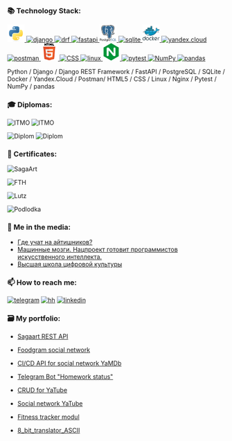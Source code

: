 ### 📚 Technology Stack:

<div>
  <a href="https://www.python.org" target="_blank" rel="noreferrer">
    <img src="https://raw.githubusercontent.com/devicons/devicon/master/icons/python/python-original.svg" alt="python" width="40" height="40"/>
  </a>
  <a href="https://www.djangoproject.com/" target="_blank" rel="noreferrer">
    <img src="https://cdn.worldvectorlogo.com/logos/django.svg" alt="django" width="40" height="40"/>
  </a>
  <a href="https://www.django-rest-framework.org" target="_blank" rel="noreferrer">
    <img src="https://www.django-rest-framework.org/img/favicon.ico" alt="drf" width="40" height="40"/>
  </a>
  <a href="https://fastapi.tiangolo.com/" target="_blank" rel="noreferrer">
    <img src="https://user-images.githubusercontent.com/112638163/233412781-a7930a05-73d4-4972-8e66-1cbb7e876e42.svg" alt="fastapi" width="40" height="40"/>
  </a>
  <a href="https://www.postgresql.org" target="_blank" rel="noreferrer">
    <img src="https://raw.githubusercontent.com/devicons/devicon/master/icons/postgresql/postgresql-original-wordmark.svg" alt="postgresql" width="40" height="40"/>
  </a>
  <a href="https://www.sqlite.org/" target="_blank" rel="noreferrer">
    <img src="https://www.vectorlogo.zone/logos/sqlite/sqlite-icon.svg" alt="sqlite" width="40" height="40"/>
  </a>
  <a href="https://www.docker.com/" target="_blank" rel="noreferrer"> 
    <img src="https://raw.githubusercontent.com/devicons/devicon/master/icons/docker/docker-original-wordmark.svg" alt="docker" width="40" height="40"/> 
  </a>
  <a href="https://cloud.yandex.ru/" target="_blank" rel="noreferrer">
    <img src="https://storage.yandexcloud.net/cloud-www-assets/region-assets/ru/favicon/favicon-120x120.png" alt="yandex.cloud" width="40" height="40"/>
  </a>
  <a href="https://postman.com" target="_blank" rel="noreferrer">
    <img src="https://www.vectorlogo.zone/logos/getpostman/getpostman-icon.svg" alt="postman" width="40" height="40"/>
  </a>
  <a href="https://html.spec.whatwg.org/multipage/" target="_blank" rel="noreferrer">
    <img src="https://raw.githubusercontent.com/devicons/devicon/master/icons/html5/html5-original-wordmark.svg" alt="html5" width="40" height="40"/>
  </a>
  <a href="https://www.w3.org/Style/CSS/Overview.en.html" target="_blank" rel="noreferrer">
    <img src="https://upload.wikimedia.org/wikipedia/commons/thumb/6/62/CSS3_logo.svg/240px-CSS3_logo.svg.png" alt="CSS" width="40" height="40"/>
  </a>
  <a href="https://www.kernel.org/doc/html/latest/" target="_blank" rel="noreferrer">
    <img src="https://upload.wikimedia.org/wikipedia/commons/thumb/3/35/Tux.svg/202px-Tux.svg.png" alt="linux" width="34" height="40"/>
  </a>
  <a href="https://www.nginx.com" target="_blank" rel="noreferrer">
    <img src="https://raw.githubusercontent.com/devicons/devicon/master/icons/nginx/nginx-original.svg" alt="nginx" width="40" height="40"/>
  </a>
  <a href="https://docs.pytest.org/en/7.3.x/" target="_blank" rel="noreferrer">
    <img src="https://user-images.githubusercontent.com/112638163/233413583-3a426d0a-f257-42cd-8b7c-4d1bc3e4d2c8.svg" alt="pytest" width="40" height="40"/>
  </a>
  <a href="https://numpy.org/" target="_blank" rel="noreferrer">
    <img src="https://github.com/0z0nize/0z0nize/assets/112638163/dd62ff01-c637-4bf4-873f-cff7284aee5e" alt="NumPy" width="40" height="40"/>
  </a>
  <a href="https://pandas.pydata.org/" target="_blank" rel="noreferrer">
    <img src="https://github.com/0z0nize/0z0nize/assets/112638163/e92a2b96-80b9-4272-8b57-211d697ea331" alt="pandas" width="40" height="40"/>
  </a>
</div>

Python / Django / Django REST Framework / FastAPI / PostgreSQL / SQLite / Docker / Yandex.Cloud / Postman/ HTML5 / CSS / Linux / Nginx / Pytest / NumPy / pandas

### 🎓 Diplomas:
<p>
  <img src="https://github.com/0z0nize/0z0nize/assets/112638163/c84d6b8b-dc17-42f1-98be-95dcf57cf4d4" alt="ITMO" height="110"/>
  <img src="https://github.com/0z0nize/0z0nize/assets/112638163/b8dcff35-0bcb-4b80-9530-e15f0b87b89e" alt="ITMO" height="110"/> 
</p>
<p>
  <img src="https://github.com/0z0nize/0z0nize/assets/112638163/672e7bc3-4f22-46f3-9a7f-2b7d6b6cc15e" alt="Diplom" height="110"/>
  <img src="https://github.com/0z0nize/0z0nize/assets/112638163/3b282b5c-0682-46d4-9efd-a57148ab98f2" alt="Diplom" height="110"/>
</p>

### 📜 Certificates:
<p>
  <img src="https://github.com/user-attachments/assets/50a15230-4eaa-47bb-91a6-b30a08043246" alt="SagaArt" height="110"/>
</p>
<p>
  <img src="https://github.com/0z0nize/0z0nize/assets/112638163/d0b34fd2-4700-4547-ad4d-079d3c2504e1" alt="FTH" height="110"/>
</p>
<p>
  <img src="https://github.com/0z0nize/0z0nize/assets/112638163/3b1707d7-acd7-441c-ae8e-e59dfc0a7716" alt="Lutz" height="110"/>
</p>
<p>
  <img src="https://github.com/user-attachments/assets/acdfc31b-9e48-47a2-add9-8f8a8605e732" alt="Podlodka" height="110"/>
</p>



### 📢 Me in the media:

- [Где учат на айтишников?](https://www.1tv.ru/shows/dobroe-utro/reportazh/gde-obuchayut-iskusstvennomu-intellektu-dobroe-utro-fragment-vypuska-ot-24-09-2024)
- [Машинные мозги. Нацпроект готовит программистов искусственного интеллекта.](https://aif.ru/natsionalniye_proekti_rossii/digital_economy/mashinnye-mozgi-nacproekt-gotovit-programmistov-iskusstvennogo-intellekta)
- [Высшая школа цифровой культуры](https://t.me/dc_itmo/839)

### 📫 How to reach me:

[<img src='https://user-images.githubusercontent.com/112638163/233418558-2b93b171-35a3-4dab-841a-1806b8106cac.png' alt='telegram' height='40'>](https://t.me/vlad_shkarovskiy)
[<img src='https://user-images.githubusercontent.com/112638163/233420825-80395188-f26e-4712-8b09-31ef644e4fdb.png' alt='hh' height='40'>](https://spb.hh.ru/resume/6fcc6db1ff0be29c260039ed1f3232526e5456)
[<img src='https://user-images.githubusercontent.com/112638163/233419558-d220e841-2cc7-420b-a1a0-e9b9b645eca8.png' alt='linkedin' height='40'>](https://www.linkedin.com/in/vladislav-shkarovskiy/)

### 🗃️ My portfolio:

- [Sagaart REST API](https://github.com/Sagaart-4/backend)
- [Foodgram social network](https://github.com/0z0nize/foodgram-project-react)
- [CI/CD API for social network YaMDb](https://github.com/0z0nize/yamdb_final)
- [Telegram Bot "Homework status"](https://github.com/0z0nize/homework_bot)
- [CRUD for YaTube](https://github.com/0z0nize/yatube_api)
- [Social network YaTube](https://github.com/0z0nize/yatube)
- [Fitness tracker modul](https://github.com/0z0nize/fitness_tracker)

- [8_bit_translator_ASCII](https://scratch.mit.edu/projects/727171613/embed)




<!--
<p>
  <img src="https://github.com/user-attachments/assets/fb338f34-98e7-4bb0-8586-bb8f5ae63115" alt="Telegram" height="200"/>
  <img src="https://github.com/user-attachments/assets/198b0ce3-d6f6-4c92-a5b4-64934938f796" alt="Donate" height="200"/>
  <img src="https://github.com/user-attachments/assets/d0cdc94c-4aba-438b-bb4d-874e45d2a7e8" alt="QR-T" height="200"/>
</p>

<p>
  <img src="https://github.com/user-attachments/assets/fb338f34-98e7-4bb0-8586-bb8f5ae63115" alt="Telegram" height="200"/>
  <img src="https://github.com/user-attachments/assets/57354bf9-f10b-442d-bafc-c636a45c4cf5" alt="QR-T" height="200"/>
</p>
-->
